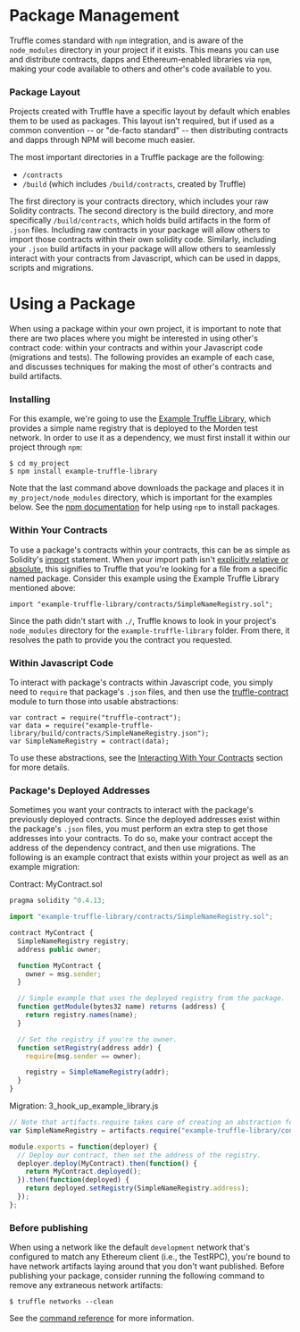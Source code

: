 # Package Management

Truffle comes standard with `npm` integration, and is aware of the `node_modules` directory in your project if it exists. This means you can use and distribute contracts, dapps and Ethereum-enabled libraries via `npm`, making your code available to others and other's code available to you.

### Package Layout

Projects created with Truffle have a specific layout by default which enables them to be used as packages. This layout isn't required, but if used as a common convention -- or "de-facto standard" -- then distributing contracts and dapps through NPM will become much easier.

The most important directories in a Truffle package are the following:

* `/contracts`
* `/build` (which includes `/build/contracts`, created by Truffle)

The first directory is your contracts directory, which includes your raw Solidity contracts. The second directory is the build directory, and more specifically `/build/contracts`, which holds build artifacts in the form of `.json` files. Including raw contracts in your package will allow others to import those contracts within their own solidity code. Similarly, including your `.json` build artifacts in your package will allow others to seamlessly interact with your contracts from Javascript, which can be used in dapps, scripts and migrations.

# Using a Package

When using a package within your own project, it is important to note that there are two places where you might be interested in using other's contract code: within your contracts and within your Javascript code (migrations and tests). The following provides an example of each case, and discusses techniques for making the most of other's contracts and build artifacts.

### Installing

For this example, we're going to use the [Example Truffle Library](https://github.com/ConsenSys/example-truffle-library), which provides a simple name registry that is deployed to the Morden test network. In order to use it as a dependency, we must first install it within our project through `npm`:

```
$ cd my_project
$ npm install example-truffle-library
```

Note that the last command above downloads the package and places it in `my_project/node_modules` directory, which is important for the examples below. See the [npm documentation](https://docs.npmjs.com/) for help using `npm` to install packages.

### Within Your Contracts

To use a package's contracts within your contracts, this can be as simple as Solidity's [import](http://solidity.readthedocs.io/en/develop/layout-of-source-files.html?#importing-other-source-files) statement. When your import path isn't [explicitly relative or absolute](/docs/getting_started/compile/#dependencies), this signifies to Truffle that you're looking for a file from a specific named package. Consider this example using the Example Truffle Library mentioned above:

```
import "example-truffle-library/contracts/SimpleNameRegistry.sol";
```

Since the path didn't start with `./`, Truffle knows to look in your project's `node_modules` directory for the `example-truffle-library` folder. From there, it resolves the path to provide you the contract you requested.

### Within Javascript Code

To interact with package's contracts within Javascript code, you simply need to `require` that package's `.json` files, and then use the [truffle-contract](https://github.com/trufflesuite/truffle-contract) module to turn those into usable abstractions:

```
var contract = require("truffle-contract");
var data = require("example-truffle-library/build/contracts/SimpleNameRegistry.json");
var SimpleNameRegistry = contract(data);
```

To use these abstractions, see the [Interacting With Your Contracts](/docs/getting_started/contracts) section for more details.

### Package's Deployed Addresses

Sometimes you want your contracts to interact with the package's previously deployed contracts. Since the deployed addresses exist within the package's `.json` files, you must perform an extra step to get those addresses into your contracts. To do so, make your contract accept the address of the dependency contract, and then use migrations. The following is an example contract that exists within your project as well as an example migration:

Contract: MyContract.sol

```javascript
pragma solidity ^0.4.13;

import "example-truffle-library/contracts/SimpleNameRegistry.sol";

contract MyContract {
  SimpleNameRegistry registry;
  address public owner;

  function MyContract {
    owner = msg.sender;
  }

  // Simple example that uses the deployed registry from the package.
  function getModule(bytes32 name) returns (address) {
    return registry.names(name);
  }

  // Set the registry if you're the owner.
  function setRegistry(address addr) {
    require(msg.sender == owner);

    registry = SimpleNameRegistry(addr);
  }
}

```

Migration: 3_hook_up_example_library.js

```javascript
// Note that artifacts.require takes care of creating an abstraction for us.
var SimpleNameRegistry = artifacts.require("example-truffle-library/contracts/SimpleNameRegistry.sol");

module.exports = function(deployer) {
  // Deploy our contract, then set the address of the registry.
  deployer.deploy(MyContract).then(function() {
    return MyContract.deployed();
  }).then(function(deployed) {
    return deployed.setRegistry(SimpleNameRegistry.address);
  });
};
```

### Before publishing

When using a network like the default `development` network that's configured to match any Ethereum client (i.e., the TestRPC), you're bound to have network artifacts laying around that you don't want published. Before publishing your package, consider running the following command to remove any extraneous network artifacts:

```
$ truffle networks --clean
```

See the [command reference](/docs/advanced/commands#networks) for more information.


<script>
  (function(i,s,o,g,r,a,m){i['GoogleAnalyticsObject']=r;i[r]=i[r]||function(){
  (i[r].q=i[r].q||[]).push(arguments)},i[r].l=1*new Date();a=s.createElement(o),
  m=s.getElementsByTagName(o)[0];a.async=1;a.src=g;m.parentNode.insertBefore(a,m)
  })(window,document,'script','https://www.google-analytics.com/analytics.js','ga');

  ga('create', 'UA-83874933-1', 'auto');
  ga('send', 'pageview');
</script>
